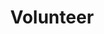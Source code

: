 ---
title: "Volunteer"  # Add a page title.
summary: ""  # Add a page description.
type: "widget_page"  # Page type is a Widget Page
---